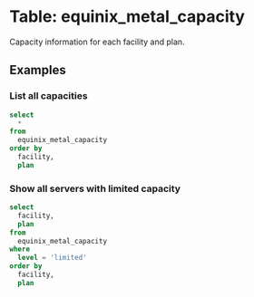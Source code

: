 # Table: equinix_metal_capacity

Capacity information for each facility and plan.

## Examples

### List all capacities

```sql
select
  *
from
  equinix_metal_capacity
order by
  facility,
  plan
```

### Show all servers with limited capacity

```sql
select
  facility,
  plan
from
  equinix_metal_capacity
where
  level = 'limited'
order by
  facility,
  plan
```
